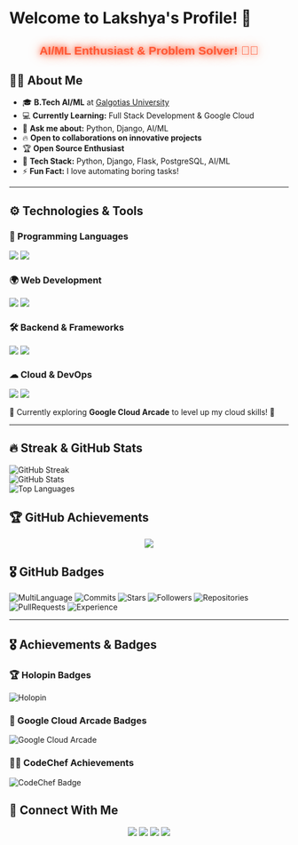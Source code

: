 # Welcome to Lakshya's Profile! 👋

<div align="center">
  <h2 style="color: #ff5733; font-family: 'Arial', sans-serif; font-weight: bold; text-shadow: 0px 0px 10px #ff5733, 0px 0px 20px #ff5733;">
    AI/ML Enthusiast & Problem Solver! 🤖✨
  </h2>
</div>

## 👨‍💻 About Me  
- 🎓 **B.Tech AI/ML** at [Galgotias University](https://www.galgotiasuniversity.edu.in/)  
- 💻 **Currently Learning:** Full Stack Development & Google Cloud  
- 🚀 **Ask me about:** Python, Django, AI/ML  
- 🔥 **Open to collaborations on innovative projects**  
- 🏆 **Open Source Enthusiast**  
- 🔧 **Tech Stack:** Python, Django, Flask, PostgreSQL, AI/ML  
- ⚡ **Fun Fact:** I love automating boring tasks!  

---

## ⚙ Technologies & Tools

### 🚀 Programming Languages  
<div>
  <img src="https://img.shields.io/badge/Python-3776AB?style=for-the-badge&logo=python&logoColor=white"/>
  <img src="https://img.shields.io/badge/C-00599C?style=for-the-badge&logo=c&logoColor=white"/>
</div>

### 🌍 Web Development  
<div>
  <img src="https://img.shields.io/badge/React-61DAFB?style=for-the-badge&logo=react&logoColor=black"/>
  <img src="https://img.shields.io/badge/Next.js-000000?style=for-the-badge&logo=next.js&logoColor=white"/>
</div>

### 🛠 Backend & Frameworks  
<div>
  <img src="https://img.shields.io/badge/Django-092E20?style=for-the-badge&logo=django&logoColor=white"/>
  <img src="https://img.shields.io/badge/Flask-000000?style=for-the-badge&logo=flask&logoColor=white"/>
</div>

### ☁ Cloud & DevOps  
<div>
  <img src="https://img.shields.io/badge/Google%20Cloud-4285F4?style=for-the-badge&logo=google-cloud&logoColor=white"/>
  <img src="https://img.shields.io/badge/Docker-2496ED?style=for-the-badge&logo=docker&logoColor=white"/>
</div>

🚀 Currently exploring **Google Cloud Arcade** to level up my cloud skills! 🚀

---

## 🔥 Streak & GitHub Stats  
![GitHub Streak](https://streak-stats.demolab.com?user=lakshyaog&theme=tokyonight)  
![GitHub Stats](https://github-readme-stats.vercel.app/api?username=lakshyaog&show_icons=true&theme=tokyonight)  
![Top Languages](https://github-readme-stats.vercel.app/api/top-langs/?username=lakshyaog&layout=compact&theme=tokyonight)

## 🏆 GitHub Achievements  
<p align="center">
  <img src="https://github-profile-trophy.vercel.app/?username=lakshyaog&theme=radical&margin-w=10&no-bg=true&no-frame=true" />
</p>

## 🎖 GitHub Badges  
![MultiLanguage](https://img.shields.io/badge/MultiLanguage-Rainbow_Lang_User-purple?style=for-the-badge)
![Commits](https://img.shields.io/badge/Commits-Super_Committer-yellow?style=for-the-badge)
![Stars](https://img.shields.io/badge/Stars-Super_Star-green?style=for-the-badge)
![Followers](https://img.shields.io/badge/Followers-Active_User-blue?style=for-the-badge)
![Repositories](https://img.shields.io/badge/Repositories-Hyper_Repo_Creator-orange?style=for-the-badge)
![PullRequests](https://img.shields.io/badge/Pull_Requests-High_Puller-red?style=for-the-badge)
![Experience](https://img.shields.io/badge/Experience-Intermediate_Dev-cyan?style=for-the-badge)

---


## 🎖️ Achievements & Badges

### 🏆 Holopin Badges
![Holopin](https://holopin.me/your_username)

### 🚀 Google Cloud Arcade Badges
![Google Cloud Arcade](https://www.cloudskillsboost.google/public_profiles/8b8c2e37-23c8-4d17-b024-56f60ca22634)

### 👨‍💻 CodeChef Achievements
![CodeChef Badge](your_uploaded_badge_url)




## 🤝 Connect With Me  
<p align="center">
  <a href="https://www.linkedin.com/in/lakshya-solanki-4a94b7317/"><img src="https://img.shields.io/badge/LINKEDIN-0077B5?style=for-the-badge&logo=linkedin&logoColor=white"/></a>
  <a href="https://www.instagram.com/lakshya_630/"><img src="https://img.shields.io/badge/INSTAGRAM-E4405F?style=for-the-badge&logo=instagram&logoColor=white"/></a>
  <a href="https://discord.com/users/lakshya0580"><img src="https://img.shields.io/badge/DISCORD-5865F2?style=for-the-badge&logo=discord&logoColor=white"/></a>
  <a href="mailto:lakshyasolanki904@gmail.com"><img src="https://img.shields.io/badge/EMAIL-D14836?style=for-the-badge&logo=gmail&logoColor=white"/></a>
</p>

